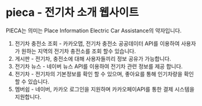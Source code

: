 # pieca - 전기차 소개 웹사이트
PIECA는 의미는 Place Information Electric Car Assistance의 약자입니다.
1. 전기차 충전소 조회 - 카카오맵, 전기차 충전소 공공데이터 API를 이용하여 사용자가 원하는 지역의 전기차 충전소를 조회 할수 있습니다.  
2. 게시판 - 전기차, 충전소에 대해 사용자들끼리 정보 공유가 가능합니다.
3. 전기차 뉴스 - 네이버 뉴스 API를 이용하여 전기차 관련 정보를 제공 합니다.
4. 전기차 - 전기차의 기본정보를 확인 할 수 있으며, 좋아요를 통해 인기차량을 확인 할 수 있습니다.
5. 멤버쉽 - 네이버, 카카오 로그인을 지원하며 카카오페이API를 통한 결제 시스템을 지원합니다.

